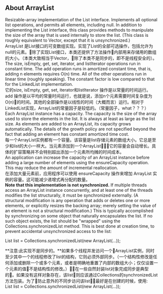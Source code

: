 ## About ArrayList
Resizable-array implementation of the List interface. Implements all optional list operations, and permits all elements, including null. In addition to implementing the List interface, this class provides methods to manipulate the size of the array that is used internally to store the list. (This class is roughly equivalent to Vector, except that it is unsynchronized.)  
ArrayList 是List接口的可变数组实现。实现了List的全部可选操作，包括允许为null的元素。除了实现List接口，本类还提供了方法操作内部用来存储用的数组的大小。（本类大致相当于Vector，除了本类不是同步的，即不是线程安全的）。  
The size, isEmpty, get, set, iterator, and listIterator operations run in constant time. The add operation runs in amortized constant time, that is, adding n elements requires O(n) time. All of the other operations run in linear time (roughly speaking). The constant factor is low compared to that for the LinkedList implementation.  
它的size, isEmpty, get, set, iterator和listIterator 操作是以常量的时间运行。add 操作是以平均的常量时间运行，也就是说，添加n个元素需要时间复杂度为O(n)的时间。其他的全部操作是以线性的时间（大概而言）运行。相对于LinkedList实现，ArrayList的常量因子是较低的。（常量因子，what？？？）  
Each ArrayList instance has a capacity. The capacity is the size of the array used to store the elements in the list. It is always at least as large as the list size. As elements are added to an ArrayList, its capacity grows automatically. The details of the growth policy are not specified beyond the fact that adding an element has constant amortized time cost.  
每一个ArrayList实例都有一个容量。该容量是list存储元素的数组大小。它总是至少和list的大小一样大。当元素添加到一个ArrayList，它的容量会自动增长。具体的扩容策略并不会特别超出添加一个元素所均摊的时间成本。  
An application can increase the capacity of an ArrayList instance before adding a large number of elements using the ensureCapacity operation. This may reduce the amount of incremental reallocation.  
在添加大量元素前，应用程序可以使用 ensureCapacity 操作来增加 ArrayList 实例的容量。这可能减少递增式再分配的数量。  
**Note that this implementation is not synchronized.** If multiple threads access an ArrayList instance concurrently, and at least one of the threads modifies the list structurally, it must be synchronized externally. (A structural modification is any operation that adds or deletes one or more elements, or explicitly resizes the backing array; merely setting the value of an element is not a structural modification.) This is typically accomplished by synchronizing on some object that naturally encapsulates the list. If no such object exists, the list should be "wrapped" using the Collections.synchronizedList method. This is best done at creation time, to prevent accidental unsynchronized access to the list:

   List list = Collections.synchronizedList(new ArrayList(...));  

**注意:此实现不是同步的。**如果多个线程并发访问一个ArrayList实例，同时至少其中一个的线程修改了list的结构，它则必须外部同步。（一个结构性修改是任何添加或删除一个或多个元素，或者是明确地重置了内部的数组大小；仅仅设置一个元素的值不是结构性的修改。）在一些自然封装list对象完成同步是典型的。如果没有这样对象存在，该list则应该通过Collections的synchronizedList方法包装。为了防止意外的不同步访问该list，最好是在创建的时候，使用:  
  List list = Collections.synchronizedList(new ArrayList(...));  
